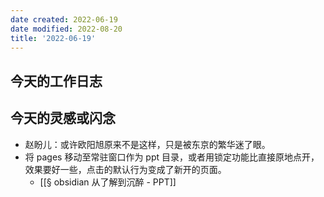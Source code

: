 ```yaml
---
date created: 2022-06-19
date modified: 2022-08-20
title: '2022-06-19'
---
```


## 今天的工作日志

## 今天的灵感或闪念

- 赵盼儿：或许欧阳旭原来不是这样，只是被东京的繁华迷了眼。
- 将 pages 移动至常驻窗口作为 ppt 目录，或者用锁定功能比直接原地点开，效果要好一些，点击的默认行为变成了新开的页面。
	- [[§ obsidian 从了解到沉醉 - PPT]]
